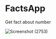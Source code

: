 # FactsApp
Get fact about number


![Screenshot (2753)](https://user-images.githubusercontent.com/99660044/218308445-c6a39464-bcfd-4944-ba5f-41685ebfd27c.png)
